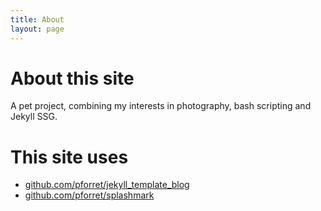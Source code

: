 ```yaml
---
title: About
layout: page
---
```


# About this site

A pet project, combining my interests in photography, bash scripting and Jekyll SSG.

# This site uses

* [github.com/pforret/jekyll_template_blog](https://github.com/pforret/jekyll_template_blog)
* [github.com/pforret/splashmark](https://github.com/pforret/splashmark)
